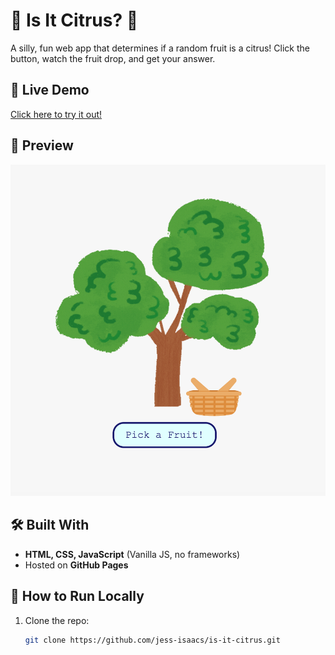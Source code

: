 # 🍊 Is It Citrus? 🍋

A silly, fun web app that determines if a random fruit is a citrus! Click the button, watch the fruit drop, and get your answer.

## 🚀 Live Demo
[Click here to try it out!](https://jess-isaacs.github.io/is-it-citrus/)  

## 🎥 Preview
![Is It Citrus Screenshot](assets/screenshot_isitacitrus.png)  

## 🛠️ Built With
- **HTML, CSS, JavaScript** (Vanilla JS, no frameworks)
- Hosted on **GitHub Pages**

## 🔧 How to Run Locally
1. Clone the repo:
   ```bash
   git clone https://github.com/jess-isaacs/is-it-citrus.git
